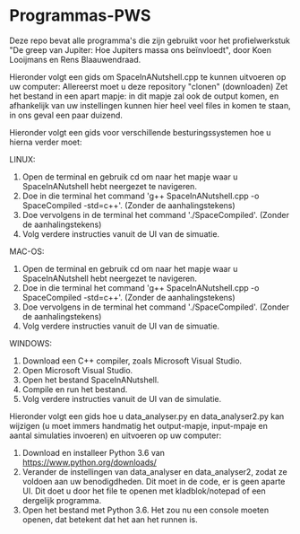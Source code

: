 # Programmas-PWS
Deze repo bevat alle programma's die zijn gebruikt voor het profielwerkstuk "De greep van Jupiter: Hoe Jupiters massa ons beïnvloedt", door Koen Looijmans en Rens Blaauwendraad.

Hieronder volgt een gids om SpaceInANutshell.cpp te kunnen uitvoeren op uw computer:
Allereerst moet u deze repository "clonen" (downloaden)
Zet het bestand in een apart mapje: in dit mapje zal ook de output komen, en afhankelijk van uw instellingen kunnen hier heel veel files in komen te staan, in ons geval een paar duizend.

Hieronder volgt een gids voor verschillende besturingssystemen hoe u hierna verder moet:

LINUX: 

1. Open de terminal en gebruik cd om naar het mapje waar u SpaceInANutshell hebt neergezet te navigeren.
2. Doe in die terminal het command 'g++ SpaceInANutshell.cpp -o SpaceCompiled -std=c++'. (Zonder de aanhalingstekens)
3. Doe vervolgens in de terminal het command './SpaceCompiled'. (Zonder de aanhalingstekens)
4. Volg verdere instructies vanuit de UI van de simuatie.

MAC-OS:

1. Open de terminal en gebruik cd om naar het mapje waar u SpaceInANutshell hebt neergezet te navigeren.
2. Doe in die terminal het command 'g++ SpaceInANutshell.cpp -o SpaceCompiled -std=c++'. (Zonder de aanhalingstekens)
3. Doe vervolgens in de terminal het command './SpaceCompiled'. (Zonder de aanhalingstekens)
4. Volg verdere instructies vanuit de UI van de simuatie.

WINDOWS:

1. Download een C++ compiler, zoals Microsoft Visual Studio.
2. Open Microsoft Visual Studio.
3. Open het bestand SpaceInANutshell.
4. Compile en run het bestand.
5. Volg verdere instructies vanuit de UI van de simulatie.

Hieronder volgt een gids hoe u data_analyser.py en data_analyser2.py kan wijzigen (u moet immers handmatig het output-mapje, input-mpaje en aantal simulaties invoeren) en uitvoeren op uw computer:

1. Download en installeer Python 3.6 van https://www.python.org/downloads/
2. Verander de instellingen van data_analyser en data_analyser2, zodat ze voldoen aan uw benodigdheden. Dit moet in de code, er is geen aparte UI. Dit doet u door het file te openen met kladblok/notepad of een dergelijk programma. 
3. Open het bestand met Python 3.6. Het zou nu een console moeten openen, dat betekent dat het aan het runnen is.
